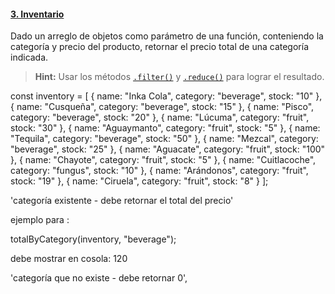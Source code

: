 #### [3. Inventario](inventory)

Dado un arreglo de objetos como parámetro de una función, conteniendo la
categoría y precio del producto, retornar el precio total de una categoría
indicada.

> **Hint:** Usar los métodos [`.filter()`](https://developer.mozilla.org/es/docs/Web/JavaScript/Referencia/Objetos_globales/Array/filter)
y [`.reduce()`](https://developer.mozilla.org/es/docs/Web/JavaScript/Referencia/Objetos_globales/Array/reduce)
para lograr el resultado.


const inventory = [
  { name: "Inka Cola", category: "beverage", stock: "10" },
  { name: "Cusqueña", category: "beverage", stock: "15" },
  { name: "Pisco", category: "beverage", stock: "20" },
  { name: "Lúcuma", category: "fruit", stock: "30" },
  { name: "Aguaymanto", category: "fruit", stock: "5" },
  { name: "Tequila", category: "beverage", stock: "50" },
  { name: "Mezcal", category: "beverage", stock: "25" },
  { name: "Aguacate", category: "fruit", stock: "100" },
  { name: "Chayote", category: "fruit", stock: "5" },
  { name: "Cuitlacoche", category: "fungus", stock: "10" },
  { name: "Arándonos", category: "fruit", stock: "19" },
  { name: "Ciruela", category: "fruit", stock: "8" }
];

'categoría existente - debe retornar el total del precio'

ejemplo para : 

totalByCategory(inventory, "beverage");

debe mostrar en cosola: 120

'categoría que no existe - debe retornar 0', 